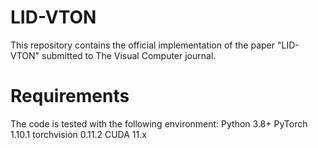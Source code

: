 # LID-VTON
This repository contains the official implementation of the paper "LID-VTON" submitted to The Visual Computer journal.

# Requirements
The code is tested with the following environment:
Python 3.8+
PyTorch 1.10.1
torchvision 0.11.2
CUDA 11.x
